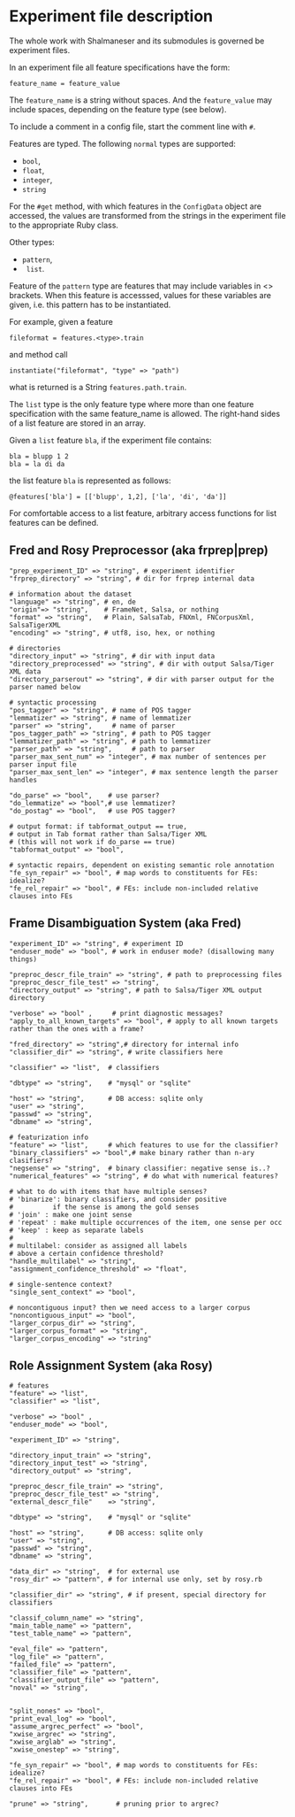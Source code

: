 # Experiment file description
The whole work with Shalmaneser and its submodules is governed be experiment files.

In an experiment file all feature specifications have the form:

    feature_name = feature_value

The ``feature_name`` is a string without spaces. And the ``feature_value``  may include spaces, depending on the feature type (see below).

To include a comment in a config file, start the comment line with ``#``.

Features are typed. The following ``normal`` types are supported:

- ``bool``,
- ``float``,
- ``integer``,
- ``string``

For the ``#get`` method, with which features in the ``ConfigData`` object are accessed, the values are transformed from the strings in the experiment file to the appropriate Ruby class.

Other types:

- ``pattern``,
- `` list``.

Feature of the ``pattern`` type are features that may include variables in <> brackets. When this feature is accesssed, values for these variables are given, i.e. this pattern has to be instantiated.

For example, given a feature

    fileformat = features.<type>.train

and method call

    instantiate("fileformat", "type" => "path")
 
what is returned is a String ``features.path.train``.

The ``list`` type is the only feature type where more than one feature specification with the same feature_name is allowed. The right-hand sides of a list feature are stored in an array.

Given a ``list`` feature ``bla``, if the experiment file contains:
  
    bla = blupp 1 2
    bla = la di da

the list feature ``bla`` is represented as follows:

    @features['bla'] = [['blupp', 1,2], ['la', 'di', 'da']]
 
For comfortable access to a list feature, arbitrary access functions for list features can be defined.

## Fred and Rosy Preprocessor (aka frprep|prep)

    "prep_experiment_ID" => "string", # experiment identifier
    "frprep_directory" => "string", # dir for frprep internal data

    # information about the dataset
    "language" => "string", # en, de
    "origin"=> "string",    # FrameNet, Salsa, or nothing
    "format" => "string",   # Plain, SalsaTab, FNXml, FNCorpusXml, SalsaTigerXML
    "encoding" => "string", # utf8, iso, hex, or nothing

    # directories
    "directory_input" => "string", # dir with input data
    "directory_preprocessed" => "string", # dir with output Salsa/Tiger XML data
    "directory_parserout" => "string", # dir with parser output for the parser named below
           
    # syntactic processing
    "pos_tagger" => "string", # name of POS tagger
    "lemmatizer" => "string", # name of lemmatizer
    "parser" => "string",     # name of parser
    "pos_tagger_path" => "string", # path to POS tagger
    "lemmatizer_path" => "string", # path to lemmatizer
    "parser_path" => "string",     # path to parser
    "parser_max_sent_num" => "integer", # max number of sentences per parser input file
    "parser_max_sent_len" => "integer", # max sentence length the parser handles
            
    "do_parse" => "bool",    # use parser?
    "do_lemmatize" => "bool",# use lemmatizer?
    "do_postag" => "bool",   # use POS tagger?
            
    # output format: if tabformat_output == true,
    # output in Tab format rather than Salsa/Tiger XML
    # (this will not work if do_parse == true)
    "tabformat_output" => "bool",

    # syntactic repairs, dependent on existing semantic role annotation
    "fe_syn_repair" => "bool", # map words to constituents for FEs: idealize?
    "fe_rel_repair" => "bool", # FEs: include non-included relative clauses into FEs

## Frame Disambiguation System (aka Fred)
    "experiment_ID" => "string", # experiment ID
    "enduser_mode" => "bool", # work in enduser mode? (disallowing many things)

    "preproc_descr_file_train" => "string", # path to preprocessing files
    "preproc_descr_file_test" => "string",
    "directory_output" => "string", # path to Salsa/Tiger XML output directory

    "verbose" => "bool" ,     # print diagnostic messages?
    "apply_to_all_known_targets" => "bool", # apply to all known targets rather than the ones with a frame?

    "fred_directory" => "string",# directory for internal info
    "classifier_dir" => "string", # write classifiers here

    "classifier" => "list",  # classifiers

    "dbtype" => "string",    # "mysql" or "sqlite"

    "host" => "string",      # DB access: sqlite only
    "user" => "string",
    "passwd" => "string",
    "dbname" => "string",

    # featurization info
    "feature" => "list",     # which features to use for the classifier?
    "binary_classifiers" => "bool",# make binary rather than n-ary clasifiers?
    "negsense" => "string",  # binary classifier: negative sense is..?
    "numerical_features" => "string", # do what with numerical features?

    # what to do with items that have multiple senses?
    # 'binarize': binary classifiers, and consider positive
    #          if the sense is among the gold senses
    # 'join' : make one joint sense
    # 'repeat' : make multiple occurrences of the item, one sense per occ
    # 'keep' : keep as separate labels
    #
    # multilabel: consider as assigned all labels
    # above a certain confidence threshold?
    "handle_multilabel" => "string",
    "assignment_confidence_threshold" => "float",

    # single-sentence context?
    "single_sent_context" => "bool",

    # noncontiguous input? then we need access to a larger corpus
    "noncontiguous_input" => "bool",
    "larger_corpus_dir" => "string",
    "larger_corpus_format" => "string", 
    "larger_corpus_encoding" => "string"
## Role Assignment System (aka Rosy)
    # features
    "feature" => "list",
    "classifier" => "list",

    "verbose" => "bool" ,
    "enduser_mode" => "bool", 

    "experiment_ID" => "string",

    "directory_input_train" => "string",
    "directory_input_test" => "string",
    "directory_output" => "string", 

    "preproc_descr_file_train" => "string",
    "preproc_descr_file_test" => "string",
    "external_descr_file"    => "string",

    "dbtype" => "string",    # "mysql" or "sqlite"

    "host" => "string",      # DB access: sqlite only
    "user" => "string",
    "passwd" => "string",
    "dbname" => "string",

    "data_dir" => "string",  # for external use
    "rosy_dir" => "pattern", # for internal use only, set by rosy.rb

    "classifier_dir" => "string", # if present, special directory for classifiers

    "classif_column_name" => "string",
    "main_table_name" => "pattern",
    "test_table_name" => "pattern",

    "eval_file" => "pattern", 
    "log_file" => "pattern",
    "failed_file" => "pattern",
    "classifier_file" => "pattern",
    "classifier_output_file" => "pattern",
    "noval" => "string",


    "split_nones" => "bool",
    "print_eval_log" => "bool",
    "assume_argrec_perfect" => "bool", 
    "xwise_argrec" => "string",
    "xwise_arglab" => "string",
    "xwise_onestep" => "string",

    "fe_syn_repair" => "bool", # map words to constituents for FEs: idealize?
    "fe_rel_repair" => "bool", # FEs: include non-included relative clauses into FEs

    "prune" => "string",       # pruning prior to argrec?
